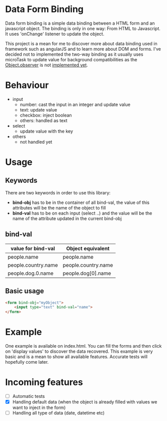 # Data Form Binding
Data form binding is a simple data binding between a HTML form and an javascript object. The binding is only in one way: From HTML to Javascript. 
It uses 'onChange' listener to update the object. 

This project is a mean for me to discover more about data binding used in framework such as angularJS and to learn more about DOM and forms. 
I've decided not to implemented the two-way binding as it usually uses microTask to update value for background compatibilities as the 
[Object.observer](https://developer.mozilla.org/en-US/docs/Web/JavaScript/Reference/Global_Objects/Object/observe)
 is not [implemented yet](http://caniuse.com/#search=Object.observe).
# Behaviour
- input 
    * number: cast the input in an integer and update value
    * text: update value
    * checkbox: inject boolean
    * others: handled as text
- select
    * update value with the key
- others
    * not handled yet
        
# Usage
## Keywords
There are two keywords in order to use this library:

- **bind-obj**  has to be in the container of all bind-val, the value of this attributes will be the name of the object to fill
- **bind-val**  has to be on each input (select ..) and the value will be the name of the attribute updated in the current bind-obj

## bind-val

| value for bind-val    | Object equivalent     |
| -----------------     | -----------------     |
| people.name           | people.name           |
| people.country.name   | people.country.name   |
| people.dog.0.name     | people.dog[0].name    |

## Basic usage

```html
<form bind-obj="myObject">
    <input type="text" bind-val="name">
</form>       
```

# Example
One example is available on index.html. You can fill the forms and then click on 'display values' to discover the data recovered. 
This example is very basic and is a mean to show all available features. Accurate tests will hopefully come later.

# Incoming features
- [ ] Automatic tests
- [X] Handling default data (when the object is already filled with values we want to inject in the form)
- [ ] Handling all type of data (date, datetime etc)